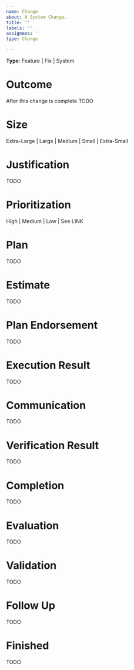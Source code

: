 ```yaml
---
name: Change
about: A System Change.
title: ''
labels: ''
assignees: ''
type: Change

---
```

**Type**: Feature | Fix | System

# Outcome
After this change is complete TODO

# Size
Extra-Large | Large | Medium | Small | Extra-Small

# Justification
TODO

# Prioritization
High | Medium | Low | See LINK

# Plan
TODO

# Estimate
TODO

# Plan Endorsement
TODO

# Execution Result
TODO

# Communication
TODO

# Verification Result
TODO

# Completion
TODO

# Evaluation
TODO

# Validation
TODO

# Follow Up
TODO

# Finished
TODO
